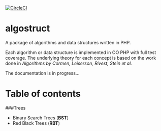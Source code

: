[![CircleCI](https://circleci.com/gh/ec0g/algostruct.svg?style=shield&circle-token=19c38705ae6481d06fe7ef0f6f4b2da4bef9ffbe)](https://circleci.com/gh/ec0g/algostruct)


# algostruct
A package of algorithms and data structures written in PHP. 

Each algorithm or data structure is implemented in OO PHP with full test coverage. The underlying 
theory for each concept is based on the work done in *Algorithms by Cormen, Leiserson, Rivest, Stein et al.*  

The documentation is in progress...

# Table of contents

###Trees
  * Binary Search Trees (**BST**)
  * Red Black Trees (**RBT**)
